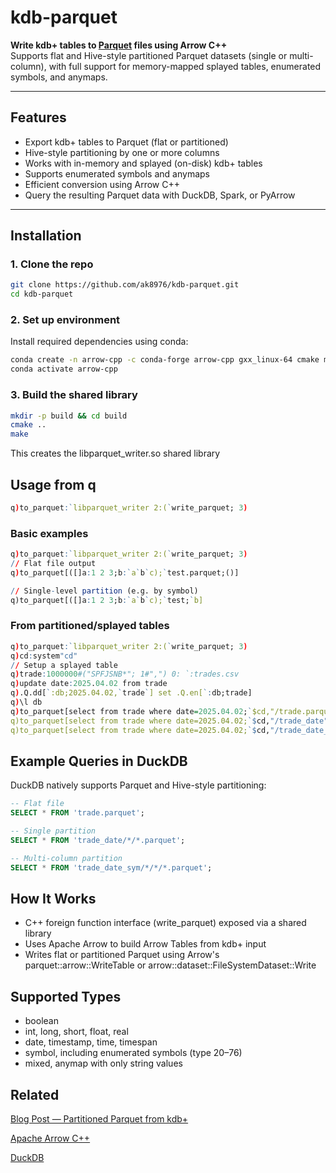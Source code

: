 # kdb-parquet

**Write kdb+ tables to [Parquet](https://parquet.apache.org/) files using Arrow C++**  
Supports flat and Hive-style partitioned Parquet datasets (single or multi-column), with full support for memory-mapped splayed tables, enumerated symbols, and anymaps.

---

## Features

- Export kdb+ tables to Parquet (flat or partitioned)
- Hive-style partitioning by one or more columns
- Works with in-memory and splayed (on-disk) kdb+ tables
- Supports enumerated symbols and anymaps
- Efficient conversion using Arrow C++
- Query the resulting Parquet data with DuckDB, Spark, or PyArrow

---

## Installation

### 1. Clone the repo

```bash
git clone https://github.com/ak8976/kdb-parquet.git
cd kdb-parquet
```
### 2. Set up environment
Install required dependencies using conda:
```bash
conda create -n arrow-cpp -c conda-forge arrow-cpp gxx_linux-64 cmake make python=3.10
conda activate arrow-cpp
```
### 3. Build the shared library
```bash
mkdir -p build && cd build
cmake ..
make
```
This creates the libparquet_writer.so shared library
## Usage from q
```q
q)to_parquet:`libparquet_writer 2:(`write_parquet; 3)
```
### Basic examples
```q
q)to_parquet:`libparquet_writer 2:(`write_parquet; 3)
// Flat file output
q)to_parquet[([]a:1 2 3;b:`a`b`c);`test.parquet;()]

// Single-level partition (e.g. by symbol)
q)to_parquet[([]a:1 2 3;b:`a`b`c);`test;`b]
```
### From partitioned/splayed tables
```q
q)to_parquet:`libparquet_writer 2:(`write_parquet; 3)
q)cd:system"cd"
// Setup a splayed table
q)trade:1000000#("SPFJSNB*"; 1#",") 0: `:trades.csv
q)update date:2025.04.02 from trade
q).Q.dd[`:db;2025.04.02,`trade`] set .Q.en[`:db;trade]
q)\l db
q)to_parquet[select from trade where date=2025.04.02;`$cd,"/trade.parquet";()]
q)to_parquet[select from trade where date=2025.04.02;`$cd,"/trade_date";`date]
q)to_parquet[select from trade where date=2025.04.02;`$cd,"/trade_date_sym";`date`symbol]
```
## Example Queries in DuckDB
DuckDB natively supports Parquet and Hive-style partitioning:
```sql
-- Flat file
SELECT * FROM 'trade.parquet';

-- Single partition
SELECT * FROM 'trade_date/*/*.parquet';

-- Multi-column partition
SELECT * FROM 'trade_date_sym/*/*/*.parquet';
```
## How It Works
 - C++ foreign function interface (write_parquet) exposed via a shared library
 - Uses Apache Arrow to build Arrow Tables from kdb+ input
 - Writes flat or partitioned Parquet using Arrow's parquet::arrow::WriteTable or arrow::dataset::FileSystemDataset::Write

## Supported Types
 - boolean
 - int, long, short, float, real
 - date, timestamp, time, timespan
 - symbol, including enumerated symbols (type 20–76)
 - mixed, anymap with only string values

## Related
[Blog Post — Partitioned Parquet from kdb+](https://medium.com/@alvi.kabir919/kdb-to-parquet-partitioned-tables-fd85603c322f)

[Apache Arrow C++](https://arrow.apache.org/)

[DuckDB](https://duckdb.org/)
